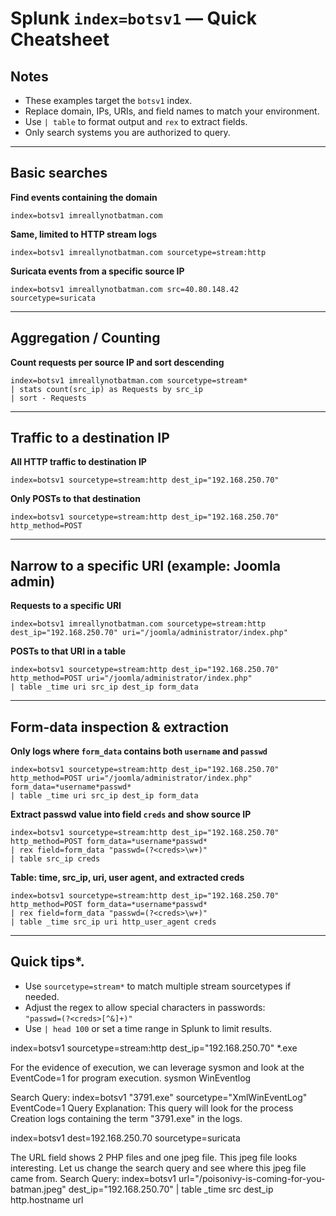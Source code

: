 # Splunk `index=botsv1` — Quick Cheatsheet

## Notes
- These examples target the `botsv1` index.  
- Replace domain, IPs, URIs, and field names to match your environment.  
- Use `| table` to format output and `rex` to extract fields.  
- Only search systems you are authorized to query.

---

## Basic searches

**Find events containing the domain**
```spl
index=botsv1 imreallynotbatman.com
```

**Same, limited to HTTP stream logs**
```spl
index=botsv1 imreallynotbatman.com sourcetype=stream:http
```

**Suricata events from a specific source IP**
```spl
index=botsv1 imreallynotbatman.com src=40.80.148.42 sourcetype=suricata
```

---

## Aggregation / Counting

**Count requests per source IP and sort descending**
```spl
index=botsv1 imreallynotbatman.com sourcetype=stream* 
| stats count(src_ip) as Requests by src_ip 
| sort - Requests
```

---

## Traffic to a destination IP

**All HTTP traffic to destination IP**
```spl
index=botsv1 sourcetype=stream:http dest_ip="192.168.250.70"
```

**Only POSTs to that destination**
```spl
index=botsv1 sourcetype=stream:http dest_ip="192.168.250.70" http_method=POST
```

---

## Narrow to a specific URI (example: Joomla admin)

**Requests to a specific URI**
```spl
index=botsv1 imreallynotbatman.com sourcetype=stream:http dest_ip="192.168.250.70" uri="/joomla/administrator/index.php"
```

**POSTs to that URI in a table**
```spl
index=botsv1 sourcetype=stream:http dest_ip="192.168.250.70" http_method=POST uri="/joomla/administrator/index.php"
| table _time uri src_ip dest_ip form_data
```

---

## Form-data inspection & extraction

**Only logs where `form_data` contains both `username` and `passwd`**
```spl
index=botsv1 sourcetype=stream:http dest_ip="192.168.250.70" http_method=POST uri="/joomla/administrator/index.php" form_data=*username*passwd*
| table _time uri src_ip dest_ip form_data
```

**Extract passwd value into field `creds` and show source IP**
```spl
index=botsv1 sourcetype=stream:http dest_ip="192.168.250.70" http_method=POST form_data=*username*passwd*
| rex field=form_data "passwd=(?<creds>\w+)"
| table src_ip creds
```

**Table: time, src_ip, uri, user agent, and extracted creds**
```spl
index=botsv1 sourcetype=stream:http dest_ip="192.168.250.70" http_method=POST form_data=*username*passwd*
| rex field=form_data "passwd=(?<creds>\w+)"
| table _time src_ip uri http_user_agent creds
```

---

## Quick tips*.
- Use `sourcetype=stream*` to match multiple stream sourcetypes if needed.  
- Adjust the regex to allow special characters in passwords:  
  `"passwd=(?<creds>[^&]+)"`  
- Use `| head 100` or set a time range in Splunk to limit results.

index=botsv1 sourcetype=stream:http dest_ip="192.168.250.70" *.exe

For the evidence of execution, we can leverage sysmon and look at the EventCode=1 for program execution.
sysmon
WinEventlog

Search Query: index=botsv1 "3791.exe" sourcetype="XmlWinEventLog" EventCode=1
Query Explanation: This query will look for the process Creation logs containing the term "3791.exe" in the logs.

index=botsv1 dest=192.168.250.70 sourcetype=suricata


The URL field shows 2 PHP files and one jpeg file. This jpeg file looks interesting. Let us change the search query and see where this jpeg file came from.
Search Query: index=botsv1 url="/poisonivy-is-coming-for-you-batman.jpeg" dest_ip="192.168.250.70" | table _time src dest_ip http.hostname url
